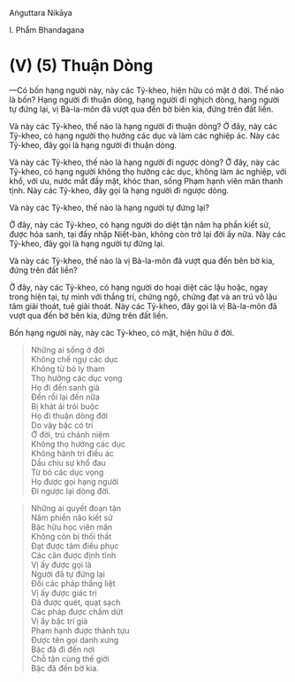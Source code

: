 Aṅguttara Nikāya

I. Phẩm Bhandagana

# (V) (5) Thuận Dòng

—Có bốn hạng người này, này các Tỷ-kheo, hiện hữu có mặt ở đời. Thế nào là bốn? Hạng người đi thuận dòng, hạng người đi nghịch dòng, hạng người tự đứng lại, vị Bà-la-môn đã vượt qua đến bờ biên kia, đứng trên đất liền.

Và này các Tỷ-kheo, thế nào là hạng người đi thuận dòng? Ở đây, này các Tỷ-kheo, có hạng người thọ hưởng các dục và làm các nghiệp ác. Này các Tỷ-kheo, đây gọi là hạng người đi thuận dòng.

Và này các Tỷ-kheo, thế nào là hạng người đi ngược dòng? Ở đây, này các Tỷ-kheo, có hạng người không thọ hưởng các dục, không làm ác nghiệp, với khổ, với ưu, nước mắt đầy mặt, khóc than, sống Phạm hạnh viên mãn thanh tịnh. Này các Tỷ-kheo, đây gọi là hạng người đi ngược dòng.

Và này các Tỷ-kheo, thế nào là hạng người tự đứng lại?

Ở đây, này các Tỷ-kheo, có hạng người do diệt tận năm hạ phần kiết sử, được hóa sanh, tại đấy nhập Niết-bàn, không còn trở lại đời ấy nữa. Này các Tỷ-kheo, đây gọi là hạng người tự đứng lại.

Và này các Tỷ-kheo, thế nào là vị Bà-la-môn đã vượt qua đến bên bờ kia, đứng trên đất liền?

Ở đây, này các Tỷ-kheo, có hạng người do hoại diệt các lậu hoặc, ngay trong hiện tại, tự mình với thắng trí, chứng ngộ, chứng đạt và an trú vô lậu tâm giải thoát, tuệ giải thoát. Này các Tỷ-kheo, đây gọi là vị Bà-la-môn đã vượt qua đến bờ bên kia, đứng trên đất liền.

Bốn hạng người này, này các Tỷ-kheo, có mặt, hiện hữu ở đời.

> Những ai sống ở đời  
> Không chế ngự các dục  
> Không từ bỏ ly tham  
> Thọ hưởng các dục vọng  
> Họ đi đến sanh già  
> Ðến rồi lại đến nữa  
> Bị khát ái trói buộc  
> Họ đi thuận dòng đời  
> Do vậy bậc có trí  
> Ở đời, trú chánh niệm  
> Không thọ hưởng các dục  
> Không hành trì điều ác  
> Dầu chịu sự khổ đau  
> Từ bỏ các dục vọng  
> Họ được gọi hạng người  
> Ði ngược lại dòng đời.

> Những ai quyết đoạn tận  
> Năm phiền não kiết sử  
> Bậc hữu học viên mãn  
> Không còn bị thối thất  
> Ðạt được tâm điều phục  
> Các căn được định tĩnh  
> Vị ấy được gọi là  
> Người đã tự đứng lại  
> Ðối các pháp thắng liệt  
> Vị ấy được giác tri  
> Ðã được quét, quạt sạch  
> Các pháp được chấm dứt  
> Vị ấy bậc trí giả  
> Phạm hạnh được thành tựu  
> Ðược tên gọi danh xưng  
> Bậc đã đi đến nơi  
> Chỗ tận cùng thế giới  
> Bậc đã đến bờ kia.

